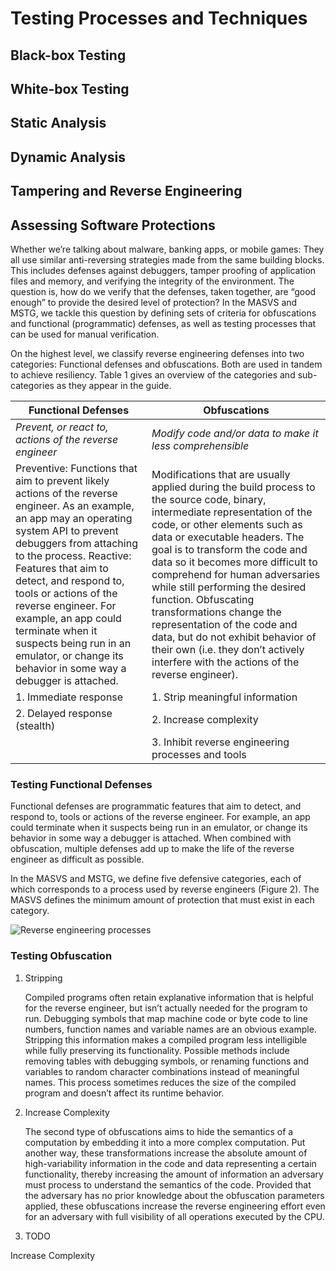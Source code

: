 # Testing Processes and Techniques

## Black-box Testing

## White-box Testing

## Static Analysis

## Dynamic Analysis

## Tampering and Reverse Engineering



## Assessing Software Protections

Whether we’re talking about malware, banking apps, or mobile games: They all use similar anti-reversing strategies made from the same building blocks. This includes defenses against debuggers, tamper proofing of application files and memory, and verifying the integrity of the environment. The question is, how do we verify that the defenses, taken together, are “good enough” to provide the desired level of protection? In the MASVS and MSTG, we tackle this question by defining sets of criteria for obfuscations and functional (programmatic) defenses, as well as testing processes that can be used for manual verification.

On the highest level, we classify reverse engineering defenses into two categories: Functional defenses and obfuscations. Both are used in tandem to achieve resiliency. Table 1 gives an overview of the categories and sub-categories as they appear in the guide.

| Functional Defenses | Obfuscations  |
| -----------------   |--------------|
| *Prevent, or react to, actions of the reverse engineer* | *Modify code and/or data to make it less comprehensible* |
| Preventive: Functions that aim to prevent likely actions of the reverse engineer. As an example, an app may an operating system API to prevent debuggers from attaching to the process. Reactive: Features that aim to detect, and respond to, tools or actions of the reverse engineer. For example, an app could terminate when it suspects being run in an emulator, or change its behavior in some way a debugger is attached.   | Modifications that are usually applied during the build process to the source code, binary, intermediate representation of the code, or other elements such as data or executable headers. The goal is to transform the code and data so it becomes more difficult to comprehend for human adversaries while still performing the desired function. Obfuscating transformations change the representation of the code and data, but do not exhibit behavior of their own (i.e. they don’t actively interfere with the actions of the reverse engineer). |
| 1. Immediate response| 1. Strip meaningful information|
| 2. Delayed response (stealth)| 2. Increase complexity|
||3. Inhibit reverse engineering processes and tools|

### Testing Functional Defenses

Functional defenses are programmatic features  that aim to detect, and respond to, tools or actions of the reverse engineer. For example, an app could terminate when it suspects being run in an emulator, or change its behavior in some way a debugger is attached. When combined with obfuscation, multiple defenses add up to make the life of the reverse engineer as difficult as possible.

In the MASVS and MSTG, we define five defensive categories, each of which corresponds to a process used by reverse engineers (Figure 2). The MASVS defines the minimum amount of protection that must exist in each category.

![Reverse engineering processes](https://github.com/OWASP/owasp-mstg/blob/master/Document/images/reversing-processes.png "Reverse engineering processes")

### Testing Obfuscation

1. Stripping

   Compiled programs often retain explanative information that is helpful for the reverse engineer, but isn’t actually needed for the program to run. Debugging symbols that map machine code or byte code to line numbers, function names and variable names are an obvious example.
   Stripping this information makes a compiled program less intelligible while fully preserving its functionality. Possible methods include removing tables with debugging symbols, or renaming functions and variables to random character combinations instead of meaningful names. This process sometimes reduces the size of the compiled program and doesn’t affect its runtime behavior.

2. Increase Complexity

   The second type of obfuscations aims to hide the semantics of a computation by embedding it into a more complex computation. Put another way, these transformations increase the absolute amount of high-variability information in the code and data representing a certain functionality, thereby increasing the amount of information an adversary must process to understand the semantics of the code. Provided that the adversary has no prior knowledge about the obfuscation parameters applied, these obfuscations increase the reverse engineering effort even for an adversary with full visibility of all operations executed by the CPU.

3. TODO

Increase Complexity
